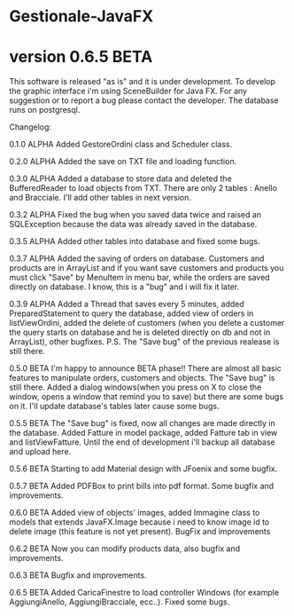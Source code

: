 # Gestionale-JavaFX
# version 0.6.5 BETA

This software is released "as is" and it is under development. To develop the graphic interface i'm using SceneBuilder for Java FX. 
For any suggestion or to report a bug please contact the developer.
The database runs on postgresql.

Changelog:

0.1.0 ALPHA
Added GestoreOrdini class and Scheduler class.

0.2.0 ALPHA
Added the save on TXT file and loading function.

0.3.0 ALPHA
Added a database to store data and deleted the BufferedReader to load objects from TXT.
There are only 2 tables : Anello and Bracciale. I'll add other tables in next version.

0.3.2 ALPHA
Fixed the bug when you saved data twice and raised an SQLException because the data
was already saved in the database.

0.3.5 ALPHA
Added other tables into database and fixed some bugs.

0.3.7 ALPHA
Added the saving of orders on database. Customers and products are in ArrayList and if you want save customers and products you must
click "Save" by MenuItem in menu bar, while the orders are saved directly on database. I know, this is a "bug" and i will fix it later.

0.3.9 ALPHA
Added a Thread that saves every 5 minutes, added PreparedStatement to query the database, added view of orders in listViewOrdini, added the delete of customers (when you delete a customer the query starts on database and he is deleted directly on db and not in ArrayList), other bugfixes. P.S. The "Save bug" of the previous realease is still there.

0.5.0 BETA
I'm happy to announce BETA phase!!
There are almost all basic features to manipulate orders, customers and objects. The "Save bug" is still there. Added a dialog windows(when you press on X to close the window, opens a window that remind you to save) but there are some bugs on it. I'll update database's tables later cause some bugs.

0.5.5 BETA
The "Save bug" is fixed, now all changes are made directly in the database. Added Fatture in model package, added Fatture tab in view and listViewFatture. Until the end of development i'll backup all database and upload here.

0.5.6 BETA
Starting to add Material design with JFoenix and some bugfix.

0.5.7 BETA
Added PDFBox to print bills into pdf format. Some bugfix and improvements.

0.6.0 BETA
Added view of objects' images, added Immagine class to models that extends JavaFX.Image because i need to know image id to delete image (this feature is not yet present). BugFix and improvements

0.6.2 BETA
Now you can modify products data, also bugfix and improvements. 

0.6.3 BETA
Bugfix and improvements.

0.6.5 BETA
Added CaricaFinestre to load controller Windows (for example AggiungiAnello, AggiungiBracciale, ecc..). Fixed some bugs.
